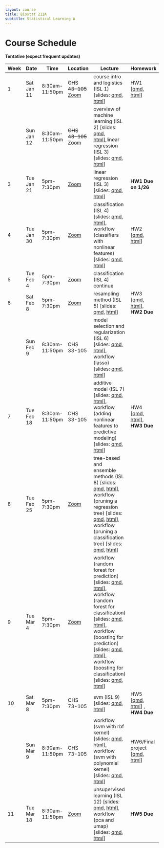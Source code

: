```yaml
---
layout: course
title: Biostat 212A
subtitle: Statistical Learning A
---
```


# Course Schedule

**Tentative (expect frequent updates)**


| Week | Date       | Time           | Location                                                  | Lecture                                                                                                                                                                                                                                                                                                                                                                                                                                                                                                                                                                                                                                                                                                                                                                                                                                                                                                          | Homework                                                                                                                                      |
|------|------------|----------------|-----------------------------------------------------------|------------------------------------------------------------------------------------------------------------------------------------------------------------------------------------------------------------------------------------------------------------------------------------------------------------------------------------------------------------------------------------------------------------------------------------------------------------------------------------------------------------------------------------------------------------------------------------------------------------------------------------------------------------------------------------------------------------------------------------------------------------------------------------------------------------------------------------------------------------------------------------------------------------------|-----------------------------------------------------------------------------------------------------------------------------------------------|
| 1    | Sat Jan 11 | 8:30am-11:50pm | ~~CHS 43-105~~ [Zoom](https://ucla.zoom.us/j/95442296743) | course intro and logistics (ISL 1) \[slides: [qmd](https://raw.githubusercontent.com/ucla-biostat-212a/2025winter/master/slides/01-intro/intro.qmd), [html](../slides/01-intro/intro.html)\]                                                                                                                                                                                                                                                                                                                                                                                                                                                                                                                                                                                                                                                                                                                     | HW1 \[[qmd](https://raw.githubusercontent.com/ucla-biostat-212a/2025winter/master/hw/hw1/hw1.qmd), [html](../hw/hw1/hw1.html)\]               |
|      | Sun Jan 12 | 8:30am-11:50pm | ~~CHS 43-105~~ [Zoom](https://ucla.zoom.us/j/95442296743) | overview of machine learning (ISL 2) \[slides: [qmd](https://raw.githubusercontent.com/ucla-biostat-212a/2025winter/master/slides/02-statlearn/statlearn.qmd), [html](../slides/02-statlearn/statlearn.html)\],linear regression (ISL 3) \[slides: [qmd](https://raw.githubusercontent.com/ucla-biostat-212a/2025winter/master/slides/03-linreg/linreg.qmd), [html](../slides/03-linreg/linreg.html)\]                                                                                                                                                                                                                                                                                                                                                                                                                                                                                                           |                                                                                                                                               |
| 3    | Tue Jan 21 | 5pm-7:30pm     | [Zoom](https://ucla.zoom.us/j/95442296743)                | linear regression (ISL 3) \[slides: [qmd](https://raw.githubusercontent.com/ucla-biostat-212a/2025winter/master/slides/03-linreg/linreg.qmd),  [html](../slides/03-linreg/linreg.html)\]                                                                                                                                                                                                                                                                                                                                                                                                                                                                                                                                                                                                                                                                                                                         | **HW1 Due on 1/26**                                                                                                                           |
| 4    | Tue Jan 30 | 5pm-7:30pm     | [Zoom](https://ucla.zoom.us/j/95442296743)                | classification (ISL 4) \[slides: [qmd](https://raw.githubusercontent.com/ucla-biostat-212a/2025winter/master/slides/04-classification/classification.qmd), [html](../slides/04-classification/classification.html)\], workflow (classifiers with nonlinear features) \[slides: [qmd](https://raw.githubusercontent.com/ucla-biostat-212a/2025winter/master/slides/04-classification/workflow_classifier_bs.qmd), [html](../slides/04-classification/workflow_classifier_bs.html)\]                                                                                                                                                                                                                                                                                                                                                                                                                               | HW2 \[[qmd](https://raw.githubusercontent.com/ucla-biostat-212a/2025winter/master/hw/hw2/hw2.qmd), [html](../hw/hw2/hw2.html)\]               |
| 5    | Tue Feb 4  | 5pm-7:30pm     | [Zoom](https://ucla.zoom.us/j/95442296743)                | classification (ISL 4) continue                                                                                                                                                                                                                                                                                                                                                                                                                                                                                                                                                                                                                                                                                                                                                                                                                                                                                  |                                                                                                                                               |
| 6    | Sat Feb 8  | 5pm-7:30pm     | [Zoom](https://ucla.zoom.us/j/95442296743)                | resampling method (ISL 5) \[slides: [qmd](https://raw.githubusercontent.com/ucla-biostat-212a/2025winter/master/slides/05-resampling/resampling.qmd), [html](../slides/05-resampling/resampling.html)\]                                                                                                                                                                                                                                                                                                                                                                                                                                                                                                                                                                                                                                                                                                          | HW3 \[[qmd](https://raw.githubusercontent.com/ucla-biostat-212a/2025winter/master/hw/hw3/hw3.qmd), [html](../hw/hw3/hw3.html)\], **HW2 Due**  |
|      | Sun Feb 9  | 8:30am-11:50pm | CHS 33-105                                                | model selection and regularization (ISL 6) \[slides: [qmd](https://raw.githubusercontent.com/ucla-biostat-212a/2025winter/master/slides/06-modelselection/modelselection.qmd), [html](../slides/06-modelselection/modelselection.html)\], workflow (lasso) \[slides: [qmd](https://raw.githubusercontent.com/ucla-biostat-212a/2025winter/master/slides/06-modelselection/workflow_lasso.qmd), [html](../slides/06-modelselection/workflow_lasso.html)\]                                                                                                                                                                                                                                                                                                                                                                                                                                                         |                                                                                                                                               |
| 7    | Tue Feb 18 | 8:30am-11:50pm | CHS 33-105                                                | additive model (ISL 7) \[slides: [qmd](https://raw.githubusercontent.com/ucla-biostat-212a/2025winter/master/slides/07-nonlinear/nonlinear.qmd), [html](../slides/07-nonlinear/nonlinear.html)\], workflow (adding nonlinear features to predictive modeling) \[slides: [qmd](https://raw.githubusercontent.com/ucla-biostat-212a/2025winter/master/slides/07-nonlinear/workflow_bs.qmd), [html](../slides/07-nonlinear/workflow_bs.html)\]                                                                                                                                                                                                                                                                                                                                                                                                                                                                      | HW4 \[[qmd](https://raw.githubusercontent.com/ucla-biostat-212a/2025winter/master/hw/hw4/hw4.qmd), [html](../hw/hw4/hw4.html)\], **HW3 Due**  |
| 8    | Tue Feb 25 | 5pm-7:30pm     | [Zoom](https://ucla.zoom.us/j/95442296743)                | tree-based and ensemble methods (ISL 8) \[slides: [qmd](https://raw.githubusercontent.com/ucla-biostat-212a/2025winter/master/slides/08-tree/tree.qmd), [html](../slides/08-tree/tree.html)\], workflow (pruning a regression tree) \[slides: [qmd](https://raw.githubusercontent.com/ucla-biostat-212a/2025winter/master/slides/08-tree/workflow_regtree.qmd), [html](../slides/08-tree/workflow_regtree.html)\], workflow (pruning a classification tree) \[slides: [qmd](https://raw.githubusercontent.com/ucla-biostat-212a/2025winter/master/slides/08-tree/workflow_classtree.qmd), [html](../slides/08-tree/workflow_classtree.html)\]                                                                                                                                                                                                                                                                    |                                                                                                                                               |
| 9    | Tue Mar 4  | 5pm-7:30pm     | [Zoom](https://ucla.zoom.us/j/95442296743)                | workflow (random forest for prediction) \[slides: [qmd](https://raw.githubusercontent.com/ucla-biostat-212a/2025winter/master/slides/08-tree/workflow_rf_reg.qmd), [html](../slides/08-tree/workflow_rf_reg.html)\], workflow (random forest for classification) \[slides: [qmd](https://raw.githubusercontent.com/ucla-biostat-212a/2025winter/master/slides/08-tree/workflow_rf_class.qmd), [html](../slides/08-tree/workflow_rf_class.html)\], workflow (boosting for prediction) \[slides: [qmd](https://raw.githubusercontent.com/ucla-biostat-212a/2025winter/master/slides/08-tree/workflow_boosting_reg.qmd), [html](../slides/08-tree/workflow_boosting_reg.html)\], workflow (boosting for classification) \[slides: [qmd](https://raw.githubusercontent.com/ucla-biostat-212a/2025winter/master/slides/08-tree/workflow_boosting_class.qmd), [html](../slides/08-tree/workflow_boosting_class.html)\] |                                                                                                                                               |
| 10   | Sat Mar 8  | 5pm-7:30pm     | CHS 73-105                                                | svm (ISL 9) \[slides: [qmd](https://raw.githubusercontent.com/ucla-biostat-212a/2025winter/master/slides/09-svm/svm.qmd), [html](../slides/09-svm/svm.html)\]                                                                                                                                                                                                                                                                                                                                                                                                                                                                                                                                                                                                                                                                                                                                                    | HW5 \[[qmd](https://raw.githubusercontent.com/ucla-biostat-212a/2025winter/master/hw/hw5/hw5.qmd), [html](../hw/hw5/hw5.html)\] , **HW4 Due** |
|      | Sun Mar 9  | 8:30am-11:50pm | CHS 73-105                                                | workflow (svm with rbf kernel) \[slides: [qmd](https://raw.githubusercontent.com/ucla-biostat-212a/2025winter/master/slides/09-svm/workflow_svmrbf_heart.qmd), [html](../slides/09-svm/workflow_svmrbf_heart.html)\], workflow (svm with polynomial kernel) \[slides: [qmd](https://raw.githubusercontent.com/ucla-biostat-212a/2025winter/master/slides/09-svm/workflow_svmpoly_heart.qmd), [html](../slides/09-svm/workflow_svmpoly_heart.html)\]                                                                                                                                                                                                                                                                                                                                                                                                                                                              | HW6/Final project \[[qmd](https://raw.githubusercontent.com/ucla-biostat-212a/2025winter/master/hw/hw6/hw6.qmd), [html](../hw/hw6/hw6.html)\] |
| 11   | Tue Mar 18 | 8:30am-11:50pm | [Zoom](https://ucla.zoom.us/j/95442296743)                | unsupervised learning (ISL 12) \[slides: [qmd](https://raw.githubusercontent.com/ucla-biostat-212a/2025winter/master/slides/10-unsupervised/unsupervised.qmd), [html](../slides/10-unsupervised/unsupervised.html)\], workflow (pca and umap) \[slides: [qmd](https://raw.githubusercontent.com/ucla-biostat-212a/2025winter/master/slides/10-unsupervised/workflow_pca.qmd), [html](../slides/10-unsupervised/workflow_pca.html)\]                                                                                                                                                                                                                                                                                                                                                                                                                                                                              | **HW5 Due**                                                                                                                                   |
